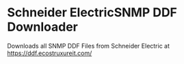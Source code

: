 # Schneider ElectricSNMP DDF Downloader
Downloads all SNMP DDF Files from Schneider Electric at https://ddf.ecostruxureit.com/
